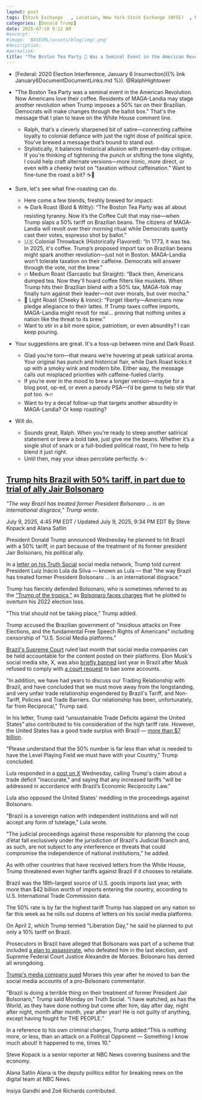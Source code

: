 ```yaml
---
layout: post
tags: [Stock Exchange	, Location, New York Stock Exchange (NYSE)	, New York City USA, Nasdaq Stock Market	New York City USA, 東京証券取引 (TSE), Tokyo Japan, 上海证券交易所 (SSE)	, Shanghai China, 香港聯合交易所 (HKEX)	, Hong Kong China, London Stock Exchange (LSE)	, London United Kingdom, Euronext	Amsterdam Brussels Dublin Lisbon Milan Oslo Paris, Toronto Stock Exchange (TSX)	, Toronto Canada, नेशनल स्टॉक एक्सचेंज (NSE)	, Mumbai India, बंबई स्टॉक एक्सचेंज (BSE)	, Mumbai India, 深圳证券交易所 (SZSE)	, Shenzhen China, السوق المالية السعودية (تداول), Riyadh Saudi Arabia, Australian Securities Exchange (ASX)	, Sydney Australia, Deutsche Börse (Frankfurt Stock Exchange)	, Frankfurt Germany, SIX Swiss Exchange	, Zurich Switzerland, 한국거래소 (KRX)	, Seoul South Korea, 臺灣證券交易所 (TWSE)	, Taipei Taiwan, Johannesburg Stock Exchange (JSE)	, Johannesburg South Africa, 首页	, Kuala Lumpur Malaysia, ตลาดหลักทรัพย์แห่งประเทศไทย (SET)	, Bangkok Thailand, 新加坡交易所 (SGX)	, Singapore, Bolsa Mexicana de Valores (BMV)	, Mexico City Mexico, Московская Биржа (MOEX)	, Moscow Russia, A Bolsa do Brasil (B3)	, São Paulo Brazil, Constitution of the United States, Supreme Court of the United States (SCOTUS), US Courts, Federal Reserve Board, Jerome H. Powell, Department of Commerce (DOC), Treasury Department, Senate, House of Representatives, U.S. Department of the Treasury, Department of Commerce (DOC), President of the United States (POTUS), White House (WH), Trump crime businesses, Trump Organization, World Liberty Financial, $TRUMP, $MELANIA, The Mar-a-Lago Club, Trump International Golf Club, Trump National Doral Golf Club, Trump National Jupiter Golf Club, Trump National Golf Club Washington D.C., Trump National Golf Club Bedminster, Trump National Golf Club Colts Neck, Trump National Golf Club Philadelphia, Trump National Golf Club Hudson Valley, Trump National Golf Club Westchester, Trump National Golf Club Los Angeles, Trump International Golf Club Dubai, Trump International Golf Links & Hotel Ireland Doonbeg, Trump MacLeod House & Lodge Scotland, Trump Turnberry, Trump crime family, Donald J Trump, Eric F. Trump / LinkedIn, Donald Trump Jr. / LinkedIn, Ivanka Trump, Jared Kushner, Howard Lutnick, Howard W. Lutnick, Scott Bessent, Fact Sheet – President Donald J. Trump Continues Enforcement of Reciprocal Tariffs and Announces New Tariff Rates. Fact Sheets July 7 2025, Extending the Modification of the Reciprocal Tariff Rates. Presidential Actions Executive Orders July 7 2025, Extending the Modification of the Reciprocal Tariff Rates. Presidential Actions Executive Orders July 7 2025, Implementing the General Terms of The United States of America-United Kingdom Economic Prosperity Deal. Presidential Actions Executive Orders June 16 2025, Fact Sheet – Implementing the General Terms of the U.S.-UK Economic Prosperity Deal. Fact Sheets. June 17 2025, Fact Sheet – President Donald J. Trump Increases Section 232 Tariffs on Steel and Aluminum. Fact Sheets. June 3 2025, Adjusting Imports of Aluminum and Steel into the United States. Proclamations. June 3 2025, Modifying Reciprocal Tariff Rates to Reflect Discussions with the People’s Republic of China. Presidential Actions Executive Orders May 12 2025, Addressing Certain Tariffs on Imported Articles. Presidential Actions Executive Orders. April 29 2025, Amendments to Adjusting Imports of Automobiles and Automobile Parts Into the United States. Presidential Actions Proclamations. April 29 2025, Fact Sheet – President Donald J. Trump Incentivizes Domestic Automobile Production. Fact Sheets. April 29 2025, Ensuring National Security and Economic Resilience Through Section 232 Actions on Processed Critical Minerals and Derivative Products. Presidential Actions Executive Orders. April 15 2025, Fact Sheet – President Donald J. Trump Ensures National Security and Economic Resilience Through Section 232 Actions on Processed Critical Minerals and Derivative Products. Fact Sheets. April 15 2025, Clarification of Exceptions Under Executive Order 14257 of April 2 2025 as Amended – The White House. Presidential Actions Presidential Memoranda April 11 2025, Modifying Reciprocal Tariff Rates to Reflect Trading Partner Retaliation and Alignment. Presidential Actions Executive Orders April 9 2025, Amendment to Reciprocal Tariffs and Updated Duties as Applied to Low-Value Imports from the People’s Republic of China. Presidential Actions Executive Orders April 8 2025, Report to the President on the America First Trade Policy Executive Summary. Fact Sheets April 3 2025, Regulating Imports with a Reciprocal Tariff to Rectify Trade Practices that Contribute to Large and Persistent Annual United States Goods Trade Deficits. Presidential Actions Executive Orders April 2 2025, Further Amendment to Duties Addressing the Synthetic Opioid Supply Chain in the People’s Republic of China as Applied to Low-Value Imports. Presidential Actions Executive Orders April 2 2025, Fact Sheet – President Donald J. Trump Declares National Emergency to Increase our Competitive Edge Protect our Sovereignty and Strengthen our National and Economic Security. Fact Sheets April 2 2025, Regulating Imports with a Reciprocal Tariff to Rectify Trade Practices that Contribute to Large and Persistent Annual United States Goods Trade Deficits. Presidential Actions Executive Orders April 2 2025, Fact Sheet – President Donald J. Trump Closes De Minimis Exemptions to Combat China’s Role in America’s Synthetic Opioid Crisis. Fact Sheets April 2 2025, Further Amendment to Duties Addressing the Synthetic Opioid Supply Chain in the People’s Republic of China as Applied to Low-Value Imports. Presidential Actions Executive Orders April 2 2025, Fact Sheet – President Donald J. Trump Adjusts Imports of Automobiles and Automobile Parts into the United States. Fact Sheets March 26 2025, The Staggering Cost of the Illicit Opioid Epidemic in the United States. Articles March 26 2025, Fact Sheet – President Donald J. Trump Imposes Tariffs on Countries Importing Venezuelan Oil. Fact Sheets March 25 2025, Imposing Tariffs on Countries Importing Venezuelan Oil. Presidential Actions Executive Orders March 24 2025, More Investment More Jobs and More Money in Americans’ Pockets. Articles March 24 2025, President Trump Positions U.S. as Global Superpower in Manufacturing. Articles March 20 2025, President Trump is Remaking America into a Manufacturing Superpower. Articles March 12 2025, Amendment to Duties to Address the Flow of Illicit Drugs Across Our Southern Border. Presidential Actions March 6 2025, Amendment to Duties to Address the Flow of Illicit Drugs Across Our Northern Border. Presidential Actions March 6 2025, President Trump is Putting American Workers First — And Bringing Back American Manufacturing. Articles March 4 2025, President Trump is Securing Our Homeland. Articles March 4 2025, Fact Sheet – President Donald J. Trump Proceeds with Tariffs on Imports from Canada and Mexico. Fact Sheets March 3 2025, Further Amendment to Duties Addressing the Synthetic Opioid Supply Chain in the People’s Republic of China. Presidential Actions March 3 2025, Amendment to Duties to Address the Situation at our Southern Border. Presidential Actions March 2 2025, Fact Sheet – President Donald J. Trump Addresses the Threat to National Security from Imports of Timber Lumber and their Derivative Products. Fact Sheets March 1 2025, Addressing the Threat to National Security from Imports of Timber Lumber. Presidential Actions March 1 2025, Addressing the Threat to National Security from Imports of Copper. Presidential Actions February 25 2025, Fact Sheet – President Donald J. Trump Addresses the Threat to National Security from Imports of Copper. Fact Sheets February 25 2025, Defending American Companies and Innovators From Overseas Extortion and Unfair Fines and Penalties.. Presidential Actions February 21 2025, Fact Sheet – President Donald J. Trump Issues Directive to Prevent the Unfair Exploitation of American Innovation. Fact Sheets February 21 2025, Remarks by President Trump at Republican Governors Association Meeting. Remarks February 20 2025, President Trump Demands Fair Reciprocal Trade. Articles February 13 2025, Fact Sheet – President Donald J. Trump Announces “Fair and Reciprocal Plan” on Trade. Fact Sheets February 13 2025, Reciprocal Trade and Tariffs. Articles February 13 2025, Fact Sheet – President Donald J. Trump Restores Section 232 Tariffs. Fact Sheets February 11 2025, Adjusting Imports of Aluminum into The United States. Presidential Actions February 11 2025, Adjusting Imports of Steel into The United States. Presidential Actions February 10 2025, Fact Sheet – President Donald J. Trump Restores American Competitiveness and Security in FCPA Enforcement. Fact Sheets February 10 2025, Amendment to Duties Addressing the Synthetic Opioid Supply Chain in the People’s Republic of China. Presidential Actions February 5 2025, Progress on the Situation at Our Northern Border. Presidential Actions February 3 2025, Progress on the Situation at Our Southern Border. Presidential Actions February 3 2025, Imposing Duties to Address the Synthetic Opioid Supply Chain in the People’s Republic of China. Presidential Actions February 1 2025, Imposing Duties to Address the Flow of Illicit Drugs Across Our Northern Border. Presidential Actions February 1 2025, Fact Sheet – President Donald J. Trump Imposes Tariffs on Imports from Canada Mexico and China. Fact Sheets February 1 2025, Imposing Duties to Address the Situation at Our Southern Border. Presidential Actions February 1 2025, America First Trade Policy. Presidential Actions January 20 2025, tariffs, politics, stupidity]
categories: [Donald Trump]
date: 2025-07-10 9:12 AM
#excerpt: ''
#image: 'BASEURL/assets/blog/img/.png'
#description:
#permalink:
title: "The Boston Tea Party 🍵 Was a Seminal Event in the American Revolution. MAGALandia Citizens Will Revolt Over a 50% Tax On Brazilian 🇧🇷 Coffee ☕️ "
---
```


- [Federal: 2020 Election Interference, January 6 Insurrection]({% link January6DocumentDocumentLinks.md %}). @RalphHightower 

- "The Boston Tea Party was a seminal event in the American Revolution. Now Americans love their coffee. Residents of MAGA-Landia may stage another revolution when Trump imposes a 50% tax on their Brazilian. Democrats will make changes through the ballot box." That's the message that I plan to leave on the White House comment line.
    - Ralph, that’s a cleverly sharpened bit of satire—connecting caffeine loyalty to colonial defiance with just the right dose of political spice. You've brewed a message that’s bound to stand out.
    - Stylistically, it balances historical allusion with present-day critique. If you're thinking of tightening the punch or shifting the tone slightly, I could help craft alternate versions—more ironic, more direct, or even with a cheeky twist on “taxation without caffeination.” Want to fine-tune the roast a bit? ☕💬
- Sure, let's see what fine-roasting can do.
    - Here come a few blends, freshly brewed for impact:
    - ☕ Dark Roast (Bold & Witty): “The Boston Tea Party was all about resisting tyranny. Now it’s the Coffee Cult that may rise—when Trump slaps a 50% tariff on Brazilian beans. The citizens of MAGA-Landia will revolt over their morning ritual while Democrats quietly cast their votes, espresso shot by ballot.”
    - 🇺🇸 Colonial Throwback (Historically Flavored): “In 1773, it was tea. In 2025, it's coffee. Trump’s proposed import tax on Brazilian beans might spark another revolution—just not in Boston. MAGA-Landia won't tolerate taxation on their caffeine. Democrats will answer through the vote, not the brew.”
    - 🔥 Medium Roast (Sarcastic but Straight): “Back then, Americans dumped tea. Now they'll hoard coffee filters like muskets. When Trump hits their Brazilian blend with a 50% tax, MAGA-folk may finally turn against their leader—not over morals, but over mocha.”
    - 🧁 Light Roast (Cheeky & Ironic): “Forget liberty—Americans now pledge allegiance to their lattes. If Trump taxes coffee imports, MAGA-Landia might revolt for real... proving that nothing unites a nation like the threat to its brew.”
    - Want to stir in a bit more spice, patriotism, or even absurdity? I can keep pouring.
- Your suggestions are great. It's a toss-up between mine and Dark Roast.
    - Glad you’re torn—that means we’re hovering at peak satirical aroma. Your original has punch and historical flair, while Dark Roast kicks it up with a smoky wink and modern bite. Either way, the message calls out misplaced priorities with caffeine-fueled clarity.
    - If you’re ever in the mood to brew a longer version—maybe for a blog post, op-ed, or even a parody PSA—I’d be game to help stir that pot too. ☕🔥
    - Want to try a decaf follow-up that targets another absurdity in MAGA-Landia? Or keep roasting?
- Will do.
    - Sounds great, Ralph. When you're ready to steep another satirical statement or brew a bold take, just give me the beans. Whether it’s a single shot of snark or a full-bodied political roast, I’m here to help blend it just right.
    - Until then, may your ideas percolate perfectly. ☕💡

## [Trump hits Brazil with 50% tariff, in part due to trial of ally Jair Bolsonaro](https://www.nbcnews.com/business/economy/trump-hits-brazil-50-percent-tariff-citing-ex-president-jair-bolsonaro-rcna217859)

*"The way Brazil has treated former President Bolsonaro ... is an international disgrace," Trump wrote.*

July 9, 2025, 4:45 PM EDT / Updated July 9, 2025, 9:34 PM EDT
By Steve Kopack and Alana Satlin

President Donald Trump announced Wednesday he planned to hit Brazil with a 50% tariff, in part because of the treatment of its former president Jair Bolsonaro, his political ally.

In a [letter on his Truth Social](https://truthsocial.com/@realDonaldTrump/posts/114825119138468153) social media network, Trump told current President Luiz Inácio Lula da Silva — known as Lula — that "the way Brazil has treated former President Bolsonaro ... is an international disgrace."

Trump has fiercely defended Bolsonaro, who is sometimes referred to as the [“Trump of the tropics,”](https://www.nbcnews.com/news/latino/trump-praises-brazil-s-far-right-president-white-house-n985116) as [Bolsonaro faces charges](https://www.nbcnews.com/news/world/brazil-bolsonaro-charged-alleged-coup-plan-poison-lula-rcna192749) that he plotted to overturn his 2022 election loss.

"This trial should not be taking place," Trump added.

Trump accused the Brazilian government of "insidious attacks on Free Elections, and the fundamental Free Speech Rights of Americans" including censorship of "U.S. Social Media platforms."

[Brazil's Supreme Court](https://www.reuters.com/world/americas/brazils-top-court-forms-majority-hold-social-media-platforms-accountable-users-2025-06-11/) ruled last month that social media companies can be held accountable for the content posted on their platforms. Elon Musk's social media site, X, was also [briefly banned](https://www.nbcnews.com/tech/social-media/musk-uses-x-push-story-platforms-suspension-brazil-rcna169380) last year in Brazil after Musk refused to comply with [a court request](https://www.cnbc.com/2024/10/08/elon-musks-x-back-online-in-brazil-after-receiving-court-clearance.html) to ban some accounts.

"In addition, we have had years to discuss our Trading Relationship with Brazil, and have concluded that we must move away from the longstanding, and very unfair trade relationship engendered by Brazil's Tariff, and Non-Tariff, Policies and Trade Barriers. Our relationship has been, unfortunately, far from Reciprocal," Trump said.

In his letter, Trump said “unsustainable Trade Deficits against the United States” also contributed to his consideration of the high tariff rate. However, the United States has a good trade surplus with Brazil — [more than \$7 billion](https://ustr.gov/countries-regions/americas/brazil).

"Please understand that the 50% number is far less than what is needed to have the Level Playing Field we must have with your Country," Trump concluded.

Lula responded in a [post on X](https://x.com/LulaOficial/status/1943094466903957505) Wednesday, calling Trump's claim about a trade deficit "inaccurate," and saying that any increased tariffs "will be addressed in accordance with Brazil’s Economic Reciprocity Law."

Lula also opposed the United States' meddling in the proceedings against Bolsonaro.

"Brazil is a sovereign nation with independent institutions and will not accept any form of tutelage," Lula wrote.

"The judicial proceedings against those responsible for planning the coup d’état fall exclusively under the jurisdiction of Brazil's Judicial Branch and, as such, are not subject to any interference or threats that could compromise the independence of national institutions," he added.

As with other countries that have received letters from the White House, Trump threatened even higher tariffs against Brazil if it chooses to retaliate.

Brazil was the 18th-largest source of U.S. goods imports last year, with more than $42 billion worth of imports entering the country, according to U.S. International Trade Commission data.

The 50% rate is by far the highest tariff Trump has slapped on any nation so far this week as he rolls out dozens of letters on his social media platforms.

On April 2, which Trump termed "Liberation Day," he said he planned to put only a 10% tariff on Brazil.

Prosecutors in Brazil have alleged that Bolsonaro was part of a scheme that included [a plan to assassinate](https://www.nbcnews.com/news/world/former-brazilian-president-jair-bolsonaro-accused-attempted-coup-2022-rcna181241), who defeated him in the last election, and Supreme Federal Court Justice Alexandre de Moraes. Bolsonaro has denied all wrongdoing.

[Trump's media company sued](https://storage.courtlistener.com/recap/gov.uscourts.flmd.438114/gov.uscourts.flmd.438114.1.0.pdf) Moraes this year after he moved to ban the social media accounts of a pro-Bolsonaro commentator.

"Brazil is doing a terrible thing on their treatment of former President Jair Bolsonaro,” Trump said Monday on Truth Social. “I have watched, as has the World, as they have done nothing but come after him, day after day, night after night, month after month, year after year! He is not guilty of anything, except having fought for THE PEOPLE.”

In a reference to his own criminal charges, Trump added:“This is nothing more, or less, than an attack on a Political Opponent — Something I know much about! It happened to me, times 10.”

Steve Kopack is a senior reporter at NBC News covering business and the economy.

Alana Satlin
Alana is the deputy politics editor for breaking news on the digital team at NBC News.

Insiya Gandhi and Zoë Richards contributed.



